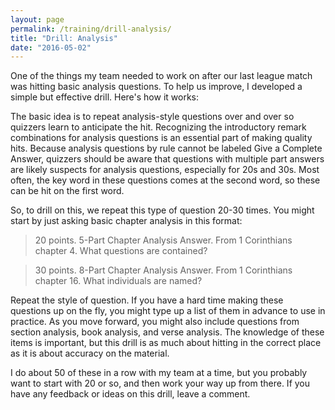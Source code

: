 ```yaml
---
layout: page
permalink: /training/drill-analysis/
title: "Drill: Analysis"
date: "2016-05-02"
---
```


One of the things my team needed to work on after our last league match was hitting basic analysis questions. To help us improve, I developed a simple but effective drill. Here's how it works:

The basic idea is to repeat analysis-style questions over and over so quizzers learn to anticipate the hit. Recognizing the introductory remark combinations for analysis questions is an essential part of making quality hits. Because analysis questions by rule cannot be labeled Give a Complete Answer, quizzers should be aware that questions with multiple part answers are likely suspects for analysis questions, especially for 20s and 30s. Most often, the key word in these questions comes at the second word, so these can be hit on the first word.

So, to drill on this, we repeat this type of question 20-30 times. You might start by just asking basic chapter analysis in this format:

> 20 points. 5-Part Chapter Analysis Answer. From 1 Corinthians chapter 4. What questions are contained?

> 30 points. 8-Part Chapter Analysis Answer. From 1 Corinthians chapter 16. What individuals are named?

Repeat the style of question. If you have a hard time making these questions up on the fly, you might type up a list of them in advance to use in practice. As you move forward, you might also include questions from section analysis, book analysis, and verse analysis. The knowledge of these items is important, but this drill is as much about hitting in the correct place as it is about accuracy on the material.

I do about 50 of these in a row with my team at a time, but you probably want to start with 20 or so, and then work your way up from there. If you have any feedback or ideas on this drill, leave a comment.
